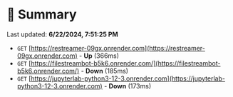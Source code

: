 # 📖 Summary
Last updated: **6/22/2024, 7:51:25 PM**

- `GET` [https://restreamer-09gx.onrender.com](https://restreamer-09gx.onrender.com) - **Up** (366ms)
- `GET` [https://filestreambot-b5k6.onrender.com/](https://filestreambot-b5k6.onrender.com/) - **Down** (185ms)
- `GET` [https://jupyterlab-python3-12-3.onrender.com](https://jupyterlab-python3-12-3.onrender.com) - **Down** (173ms)
